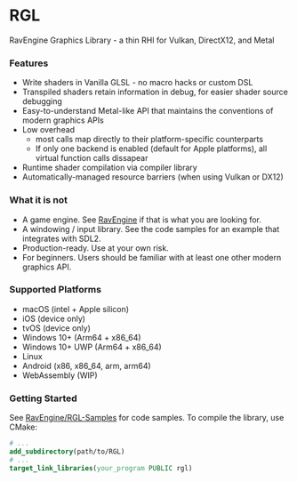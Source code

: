 # RGL
RavEngine Graphics Library - a thin RHI for Vulkan, DirectX12, and Metal

### Features
- Write shaders in Vanilla GLSL - no macro hacks or custom DSL
- Transpiled shaders retain information in debug, for easier shader source debugging
- Easy-to-understand Metal-like API that maintains the conventions of modern graphics APIs
- Low overhead
  - most calls map directly to their platform-specific counterparts
  - If only one backend is enabled (default for Apple platforms), all virtual function calls dissapear
- Runtime shader compilation via compiler library
- Automatically-managed resource barriers (when using Vulkan or DX12)

### What it is not
- A game engine. See [RavEngine](https://github.com/RavEngine/RavEngine) if that is what you are looking for.
- A windowing / input library. See the code samples for an example that integrates with SDL2.
- Production-ready. Use at your own risk.
- For beginners. Users should be familiar with at least one other modern graphics API. 

### Supported Platforms
- macOS (intel + Apple silicon)
- iOS (device only)
- tvOS (device only)
- Windows 10+ (Arm64 + x86_64)
- Windows 10+ UWP (Arm64 + x86_64)
- Linux
- Android (x86, x86_64, arm, arm64)
- WebAssembly (WIP)

### Getting Started
See [RavEngine/RGL-Samples](https://github.com/RavEngine/RGL-Samples) for code samples. To compile the library, use CMake:
```cmake
# ...
add_subdirectory(path/to/RGL)
# ...
target_link_libraries(your_program PUBLIC rgl)

```
